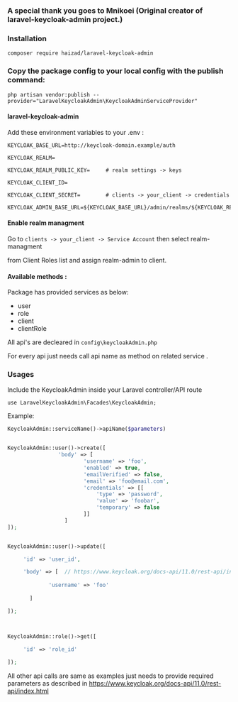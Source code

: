 ### A special thank you goes to Mnikoei (Original creator of laravel-keycloak-admin project.)



### Installation

```
composer require haizad/laravel-keycloak-admin
```

### Copy the package config to your local config with the publish command:

```shell
php artisan vendor:publish --provider="LaravelKeycloakAdmin\KeycloakAdminServiceProvider"
```

#### laravel-keycloak-admin



Add these environment variables to your .env :


```
KEYCLOAK_BASE_URL=http://keycloak-domain.example/auth

KEYCLOAK_REALM=                

KEYCLOAK_REALM_PUBLIC_KEY=     # realm settings -> keys 

KEYCLOAK_CLIENT_ID=            

KEYCLOAK_CLIENT_SECRET=        # clients -> your_client -> credentials 

KEYCLOAK_ADMIN_BASE_URL=${KEYCLOAK_BASE_URL}/admin/realms/${KEYCLOAK_REALM} 
```



#### Enable realm managment

Go to ```clients -> your_client -> Service Account``` then select realm-managment

from Client Roles list and assign realm-admin to client.






#### Available methods : 


Package has provided services as below:

* user
* role
* client
* clientRole




All api's are decleared in ```config\keycloakAdmin.php```
 
For every api just needs call api name as method on related service .

### Usages

Include the KeycloakAdmin inside your Laravel controller/API route
```
use LaravelKeycloakAdmin\Facades\KeycloakAdmin;
```

Example:
```php
KeycloakAdmin::serviceName()->apiName($parameters)


KeycloakAdmin::user()->create([
                'body' => [
                        'username' => 'foo',
                        'enabled' => true,
                        'emailVerified' => false,
                        'email' => 'foo@email.com',
                        'credentials' => [[
                            'type' => 'password',
                            'value' => 'foobar',
                            'temporary' => false
                        ]]
                  ]
]);


KeycloakAdmin::user()->update([

     'id' => 'user_id',

     'body' => [  // https://www.keycloak.org/docs-api/11.0/rest-api/index.html#_userrepresentation
             
             'username' => 'foo'
              
       ]

]);



KeycloakAdmin::role()->get([
      
     'id' => 'role_id'

]);
```

All other api calls are same as examples just needs to provide required parameters as described in https://www.keycloak.org/docs-api/11.0/rest-api/index.html

